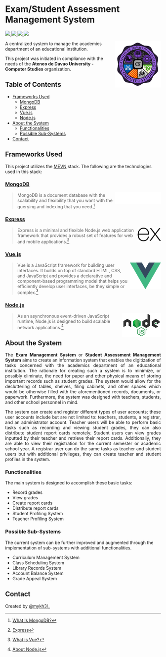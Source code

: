 # Exam/Student Assessment Management System
<p>
   <a href="#mongodb">
      <img src="https://img.shields.io/badge/-MongoDB-47A248?style=plastic&logo=mongodb&logoColor=white">
   </a>
   <a href="#express">
      <img src="https://img.shields.io/badge/-Express-221e1f?style=plastic&logo=express">
   </a>
   <a href="#vuejs">
      <img src="https://img.shields.io/badge/-Vue.js-4FC08D?style=plastic&logo=vuedotjs&logoColor=white">
   </a>
   <a href="#nodejs">
      <img src="https://img.shields.io/badge/-Node.js-339933?style=plastic&logo=nodedotjs&logoColor=white">
   </a>
</p>
<img src="./images/addu-cs-logo.png" width="150" align="right" alt="AdDU CS Department logo." title="AdDU CS Department logo">

A centralized system to manage the academics department of an educational institution.

This project was initiated in compliance with the needs of the **Ateneo de Davao University - Computer Studies** organization.

## Table of Contents
* [Frameworks Used](#frameworks-used)
    * [MongoDB](#mongodb)
    * [Express](#express)
    * [Vue.js](#vuejs)
    * [Node.js](#nodejs)
* [About the System](#about-the-system)
    * [Functionalities](#functionalities)
    * [Possible Sub-Systems](#possible-sub-systems)
* [Contact](#contact)

## Frameworks Used
This project utilizes the [MEVN](https://www.educative.io/answers/what-is-mevn-stack) stack. The following are the technologies used in this stack:
### [MongoDB](https://www.mongodb.com/)
<picture>
   <source media="(prefers-color-scheme: dark)" srcset="./images/mongodb-logo.png">
   <source media="(prefers-color-scheme: light)" srcset="./images/mongodb-logo-light.png">
   <img src="./images/mongodb-logo.png" width="150" align="right" alt="MongoDB logo." title="MongoDB logo">
</picture>

> MongoDB is a document database with the scalability and flexibility that you want with the querying and indexing that you need.[^1]
### [Express](https://expressjs.com/)
<picture>
   <source media="(prefers-color-scheme: dark)" srcset="./images/express-logo-dark.png">
   <source media="(prefers-color-scheme: light)" srcset="./images/express-logo.png">
   <img src="./images/express-logo.png" width="75" align="right" alt="Express logo." title="Express logo">
</picture>

> Express is a minimal and flexible Node.js web application framework that provides a robust set of features for web and mobile applications.[^2]
### [Vue.js](https://vuejs.org/)
<img src="./images/vue-logo.png" width="100" align="right" alt="Vue.js logo." title="Vue.js logo">

> Vue is a JavaScript framework for building user interfaces. It builds on top of standard HTML, CSS, and JavaScript and provides a declarative and component-based programming model that helps you efficiently develop user interfaces, be they simple or complex.[^3]
### [Node.js](https://nodejs.org/en/)
<img src="./images/nodejs-logo.png" width="125" align="right" alt="Node.js logo." title="Node.js logo">

> As an asynchronous event-driven JavaScript runtime, Node.js is designed to build scalable network applications.[^4]

## About the System
<p align="justify">
   The <strong>Exam Management System</strong> or <strong>Student Assessment Management System</strong> aims to create an information system that enables the digitization of tasks concerned with the academics department of an educational institution. The rationale for creating such a system is to minimize, or possibly eliminate, the need for paper and other physical means of storing important records such as student grades. The system would allow for the decluttering of tables, shelves, filing cabinets, and other spaces which would be otherwise filled with the aforementioned records, documents, or paperwork. Furthermore, the system was designed with teachers, students, and other school personnel in mind.
</p>
<p align="justify">
   The system can create and register different types of user accounts; these user accounts include but are not limited to: teachers, students, a registrar, and an administrator account. Teacher users will be able to perform basic tasks such as recording and viewing student grades, they can also distribute student report cards remotely. Student users can view grades inputted by their teacher and retrieve their report cards. Additionally, they are able to view their registration for the current semester or academic school year.  A registrar user can do the same tasks as teacher and student users but with additional privileges, they can create teacher and student profiles in the system.
</p>
   
### Functionalities
The main system is designed to accomplish these basic tasks:
* Record grades
* View grades
* Create report cards
* Distribute report cards
* Student Profiling System
* Teacher Profiling System

### Possible Sub-Systems
The current system can be further improved and augmented through the implementation of sub-systems with additional functionalities.
* Curriculum Management System
* Class Scheduling System
* Library Records System
* Account Balance System
* Grade Appeal System

## Contact
Created by [@mykh3l_](https://twitter.com/mykh3l_)

[^1]: [What Is MongoDB?](https://www.mongodb.com/what-is-mongodb)
[^2]: [Express](https://expressjs.com/)
[^3]: [What is Vue?](https://vuejs.org/guide/introduction.html)
[^4]: [About Node.js](https://nodejs.org/en/about/)
